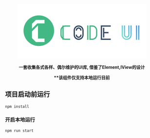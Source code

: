 <p align=center>
	<img src="src/assets/logo-small.png" />
</p>
<p align=center>
	<b size=5 color=#7FFFD4 face="微软雅黑" align=center>
		一套收集各式各样、偶尔维护的UI库, 借鉴了Element,IView的设计
	</b>
</p>
<p align=center>
	<b size=5 color=#7FFFD4 face="微软雅黑" align=center>
		**该组件仅支持本地运行目前
	</b>
</p>


## 项目启动前运行
```
npm install
```

### 开启本地运行
```
npm run start
```
